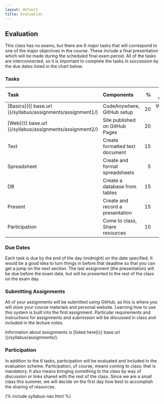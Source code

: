 ```yaml
---
layout: default
title: Evaluation
---
```


## Evaluation

This class has no exams, but there are 6 major tasks that will correspond to one of the major objectives in the course. 
These include a final presentation which will be made during the scheduled final exam period. 
All of the tasks are interconnected, so it is important to complete the tasks in succession by the due dates listed in the chart below. 

### Tasks

| **Task** | **Components** | **%** | **Due date** |  
| :------- | :------------- | ----: | -----------: |  
| [Basics]({{ base.url }}/syllabus/assignments/assignment1/) | CodeAnywhere, GitHub setup | 20 | Week 1 |  
| [Web]({{ base.url }}/syllabus/assignments/assignment2/) | Site published on GitHub Pages | 20 | 6 July |  
| Text | Create formatted text document | 15 | 13 July |  
| Spreadsheet | Create and format spreadsheets | 5 | 15 July |  
| DB | Create a database from tables | 15 | 20 July |  
| Present | Create and record a presentation | 15 | 25 July |  
| Participation | Come to class, Share resources | 10 | N/A |  

### Due Dates

Each task is due by the end of the day (midnight) on the date specified. 
It would be a good idea to turn things in before that deadline so that you can get a jump on the next section. 
The last assignment (the presentation) will be due before the exam date, but will be presented to the rest of the class on the exam day. 

### Submitting Assignments

All of your assignments will be submitted using GitHub, as this is where you will store your course materials and personal website. 
Learning how to use this system is built into the first assignment. 
Particular requirements and instructions for assignments and submission will be discussed in class and included in the lecture notes. 

Information about assignments is [listed here]({{ base.url }}/syllabus/assignments/).

### Participation

In addition to the 6 tasks, participation will be evaluated and included in the evaluation scheme. 
Participation, of course, means coming to class: that is mandatory. 
It also means bringing something to the class by way of discussion or links shared with the rest of the class. 
Since we are a small class this summer, we will decide on the first day how best to accomplish the sharing of resources. 

{% include syllabus-nav.html %}